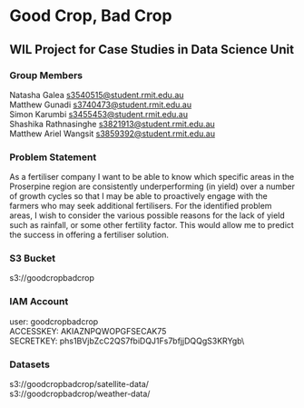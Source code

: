 # Good Crop, Bad Crop
## WIL Project for Case Studies in Data Science Unit

### Group Members
Natasha Galea s3540515@student.rmit.edu.au\
Matthew Gunadi s3740473@student.rmit.edu.au\
Simon Karumbi s3455453@student.rmit.edu.au\
Shashika Rathnasinghe s3821913@student.rmit.edu.au\
Matthew Ariel Wangsit s3859392@student.rmit.edu.au

### Problem Statement
As a fertiliser company I want to be able to know which specific areas in the Proserpine region are consistently underperforming (in yield) over a number of growth cycles so that I may be able to proactively engage with the farmers who may seek additional fertilisers. For the identified problem areas, I wish to consider the various possible reasons for the lack of yield such as rainfall, or some other fertility factor. This would allow me to predict the success in offering a fertiliser solution.

### S3 Bucket
s3://goodcropbadcrop

### IAM Account
user: goodcropbadcrop\
ACCESSKEY: AKIAZNPQWOPGFSECAK75\
SECRETKEY: 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\

### Datasets
s3://goodcropbadcrop/satellite-data/\
s3://goodcropbadcrop/weather-data/
